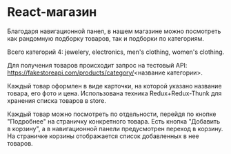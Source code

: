 # React-магазин

Благодаря навигационной панел, в нашем магазине можно посмотреть как рандомную подборку товаров, так и подборки по категориям.

Всего категорий 4: jewelery, electronics, men's clothing, women's clothing.

Для получения товаров происходит запрос на тестовый API: https://fakestoreapi.com/products/category/<название категории>.

Каждый товар оформлен в виде карточки, на которой указано название товара, его фото и цена.
Использована техника Redux+Redux-Thunk для хранения списка товаров в store.

Каждый товар можно посмотреть по отдельности, перейдя по кнопке "Подробнее" на страничку конкретного товара. Есть кнопка "Добавить в корзину", а в навигационной панели предусмотрен переход в корзину.
На страничке корзины отображается список добавленных в нее товаров.

